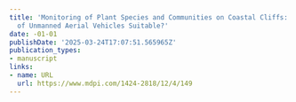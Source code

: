 ```yaml
---
title: 'Monitoring of Plant Species and Communities on Coastal Cliffs: Is the Use
  of Unmanned Aerial Vehicles Suitable?'
date: -01-01
publishDate: '2025-03-24T17:07:51.565965Z'
publication_types:
- manuscript
links:
- name: URL
  url: https://www.mdpi.com/1424-2818/12/4/149
---
```

